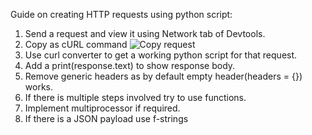Guide on creating HTTP requests using python script:
1. Send a request and view it using Network tab of Devtools.
2. Copy as cURL command  ![Copy request](request.png)
3. Use curl converter to get a working python script for that request.
4. Add a print(response.text) to show response body.
5. Remove generic headers as by default empty header(headers = {}) works.
6. If there is multiple steps involved try to use functions.
7. Implement multiprocessor if required.
8. If there is a JSON payload use f-strings 


